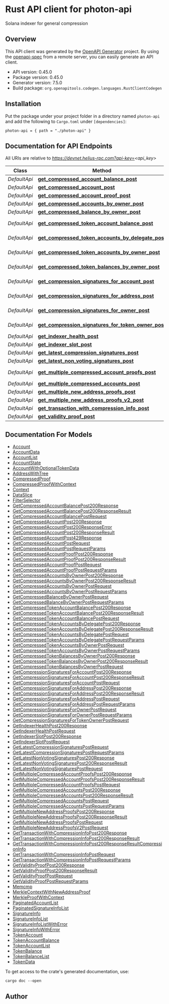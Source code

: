 # Rust API client for photon-api

Solana indexer for general compression


## Overview

This API client was generated by the [OpenAPI Generator](https://openapi-generator.tech) project.  By using the [openapi-spec](https://openapis.org) from a remote server, you can easily generate an API client.

- API version: 0.45.0
- Package version: 0.45.0
- Generator version: 7.5.0
- Build package: `org.openapitools.codegen.languages.RustClientCodegen`

## Installation

Put the package under your project folder in a directory named `photon-api` and add the following to `Cargo.toml` under `[dependencies]`:

```
photon-api = { path = "./photon-api" }
```

## Documentation for API Endpoints

All URIs are relative to *https://devnet.helius-rpc.com?api-key=<api_key>*

Class | Method | HTTP request | Description
------------ | ------------- | ------------- | -------------
*DefaultApi* | [**get_compressed_account_balance_post**](docs/DefaultApi.md#get_compressed_account_balance_post) | **POST** /getCompressedAccountBalance | 
*DefaultApi* | [**get_compressed_account_post**](docs/DefaultApi.md#get_compressed_account_post) | **POST** /getCompressedAccount | 
*DefaultApi* | [**get_compressed_account_proof_post**](docs/DefaultApi.md#get_compressed_account_proof_post) | **POST** /getCompressedAccountProof | 
*DefaultApi* | [**get_compressed_accounts_by_owner_post**](docs/DefaultApi.md#get_compressed_accounts_by_owner_post) | **POST** /getCompressedAccountsByOwner | 
*DefaultApi* | [**get_compressed_balance_by_owner_post**](docs/DefaultApi.md#get_compressed_balance_by_owner_post) | **POST** /getCompressedBalanceByOwner | 
*DefaultApi* | [**get_compressed_token_account_balance_post**](docs/DefaultApi.md#get_compressed_token_account_balance_post) | **POST** /getCompressedTokenAccountBalance | 
*DefaultApi* | [**get_compressed_token_accounts_by_delegate_post**](docs/DefaultApi.md#get_compressed_token_accounts_by_delegate_post) | **POST** /getCompressedTokenAccountsByDelegate | 
*DefaultApi* | [**get_compressed_token_accounts_by_owner_post**](docs/DefaultApi.md#get_compressed_token_accounts_by_owner_post) | **POST** /getCompressedTokenAccountsByOwner | 
*DefaultApi* | [**get_compressed_token_balances_by_owner_post**](docs/DefaultApi.md#get_compressed_token_balances_by_owner_post) | **POST** /getCompressedTokenBalancesByOwner | 
*DefaultApi* | [**get_compression_signatures_for_account_post**](docs/DefaultApi.md#get_compression_signatures_for_account_post) | **POST** /getCompressionSignaturesForAccount | 
*DefaultApi* | [**get_compression_signatures_for_address_post**](docs/DefaultApi.md#get_compression_signatures_for_address_post) | **POST** /getCompressionSignaturesForAddress | 
*DefaultApi* | [**get_compression_signatures_for_owner_post**](docs/DefaultApi.md#get_compression_signatures_for_owner_post) | **POST** /getCompressionSignaturesForOwner | 
*DefaultApi* | [**get_compression_signatures_for_token_owner_post**](docs/DefaultApi.md#get_compression_signatures_for_token_owner_post) | **POST** /getCompressionSignaturesForTokenOwner | 
*DefaultApi* | [**get_indexer_health_post**](docs/DefaultApi.md#get_indexer_health_post) | **POST** /getIndexerHealth | 
*DefaultApi* | [**get_indexer_slot_post**](docs/DefaultApi.md#get_indexer_slot_post) | **POST** /getIndexerSlot | 
*DefaultApi* | [**get_latest_compression_signatures_post**](docs/DefaultApi.md#get_latest_compression_signatures_post) | **POST** /getLatestCompressionSignatures | 
*DefaultApi* | [**get_latest_non_voting_signatures_post**](docs/DefaultApi.md#get_latest_non_voting_signatures_post) | **POST** /getLatestNonVotingSignatures | 
*DefaultApi* | [**get_multiple_compressed_account_proofs_post**](docs/DefaultApi.md#get_multiple_compressed_account_proofs_post) | **POST** /getMultipleCompressedAccountProofs | 
*DefaultApi* | [**get_multiple_compressed_accounts_post**](docs/DefaultApi.md#get_multiple_compressed_accounts_post) | **POST** /getMultipleCompressedAccounts | 
*DefaultApi* | [**get_multiple_new_address_proofs_post**](docs/DefaultApi.md#get_multiple_new_address_proofs_post) | **POST** /getMultipleNewAddressProofs | 
*DefaultApi* | [**get_multiple_new_address_proofs_v2_post**](docs/DefaultApi.md#get_multiple_new_address_proofs_v2_post) | **POST** /getMultipleNewAddressProofsV2 | 
*DefaultApi* | [**get_transaction_with_compression_info_post**](docs/DefaultApi.md#get_transaction_with_compression_info_post) | **POST** /getTransactionWithCompressionInfo | 
*DefaultApi* | [**get_validity_proof_post**](docs/DefaultApi.md#get_validity_proof_post) | **POST** /getValidityProof | 


## Documentation For Models

 - [Account](docs/Account.md)
 - [AccountData](docs/AccountData.md)
 - [AccountList](docs/AccountList.md)
 - [AccountState](docs/AccountState.md)
 - [AccountWithOptionalTokenData](docs/AccountWithOptionalTokenData.md)
 - [AddressWithTree](docs/AddressWithTree.md)
 - [CompressedProof](docs/CompressedProof.md)
 - [CompressedProofWithContext](docs/CompressedProofWithContext.md)
 - [Context](docs/Context.md)
 - [DataSlice](docs/DataSlice.md)
 - [FilterSelector](docs/FilterSelector.md)
 - [GetCompressedAccountBalancePost200Response](docs/GetCompressedAccountBalancePost200Response.md)
 - [GetCompressedAccountBalancePost200ResponseResult](docs/GetCompressedAccountBalancePost200ResponseResult.md)
 - [GetCompressedAccountBalancePostRequest](docs/GetCompressedAccountBalancePostRequest.md)
 - [GetCompressedAccountPost200Response](docs/GetCompressedAccountPost200Response.md)
 - [GetCompressedAccountPost200ResponseError](docs/GetCompressedAccountPost200ResponseError.md)
 - [GetCompressedAccountPost200ResponseResult](docs/GetCompressedAccountPost200ResponseResult.md)
 - [GetCompressedAccountPost429Response](docs/GetCompressedAccountPost429Response.md)
 - [GetCompressedAccountPostRequest](docs/GetCompressedAccountPostRequest.md)
 - [GetCompressedAccountPostRequestParams](docs/GetCompressedAccountPostRequestParams.md)
 - [GetCompressedAccountProofPost200Response](docs/GetCompressedAccountProofPost200Response.md)
 - [GetCompressedAccountProofPost200ResponseResult](docs/GetCompressedAccountProofPost200ResponseResult.md)
 - [GetCompressedAccountProofPostRequest](docs/GetCompressedAccountProofPostRequest.md)
 - [GetCompressedAccountProofPostRequestParams](docs/GetCompressedAccountProofPostRequestParams.md)
 - [GetCompressedAccountsByOwnerPost200Response](docs/GetCompressedAccountsByOwnerPost200Response.md)
 - [GetCompressedAccountsByOwnerPost200ResponseResult](docs/GetCompressedAccountsByOwnerPost200ResponseResult.md)
 - [GetCompressedAccountsByOwnerPostRequest](docs/GetCompressedAccountsByOwnerPostRequest.md)
 - [GetCompressedAccountsByOwnerPostRequestParams](docs/GetCompressedAccountsByOwnerPostRequestParams.md)
 - [GetCompressedBalanceByOwnerPostRequest](docs/GetCompressedBalanceByOwnerPostRequest.md)
 - [GetCompressedBalanceByOwnerPostRequestParams](docs/GetCompressedBalanceByOwnerPostRequestParams.md)
 - [GetCompressedTokenAccountBalancePost200Response](docs/GetCompressedTokenAccountBalancePost200Response.md)
 - [GetCompressedTokenAccountBalancePost200ResponseResult](docs/GetCompressedTokenAccountBalancePost200ResponseResult.md)
 - [GetCompressedTokenAccountBalancePostRequest](docs/GetCompressedTokenAccountBalancePostRequest.md)
 - [GetCompressedTokenAccountsByDelegatePost200Response](docs/GetCompressedTokenAccountsByDelegatePost200Response.md)
 - [GetCompressedTokenAccountsByDelegatePost200ResponseResult](docs/GetCompressedTokenAccountsByDelegatePost200ResponseResult.md)
 - [GetCompressedTokenAccountsByDelegatePostRequest](docs/GetCompressedTokenAccountsByDelegatePostRequest.md)
 - [GetCompressedTokenAccountsByDelegatePostRequestParams](docs/GetCompressedTokenAccountsByDelegatePostRequestParams.md)
 - [GetCompressedTokenAccountsByOwnerPostRequest](docs/GetCompressedTokenAccountsByOwnerPostRequest.md)
 - [GetCompressedTokenAccountsByOwnerPostRequestParams](docs/GetCompressedTokenAccountsByOwnerPostRequestParams.md)
 - [GetCompressedTokenBalancesByOwnerPost200Response](docs/GetCompressedTokenBalancesByOwnerPost200Response.md)
 - [GetCompressedTokenBalancesByOwnerPost200ResponseResult](docs/GetCompressedTokenBalancesByOwnerPost200ResponseResult.md)
 - [GetCompressedTokenBalancesByOwnerPostRequest](docs/GetCompressedTokenBalancesByOwnerPostRequest.md)
 - [GetCompressionSignaturesForAccountPost200Response](docs/GetCompressionSignaturesForAccountPost200Response.md)
 - [GetCompressionSignaturesForAccountPost200ResponseResult](docs/GetCompressionSignaturesForAccountPost200ResponseResult.md)
 - [GetCompressionSignaturesForAccountPostRequest](docs/GetCompressionSignaturesForAccountPostRequest.md)
 - [GetCompressionSignaturesForAddressPost200Response](docs/GetCompressionSignaturesForAddressPost200Response.md)
 - [GetCompressionSignaturesForAddressPost200ResponseResult](docs/GetCompressionSignaturesForAddressPost200ResponseResult.md)
 - [GetCompressionSignaturesForAddressPostRequest](docs/GetCompressionSignaturesForAddressPostRequest.md)
 - [GetCompressionSignaturesForAddressPostRequestParams](docs/GetCompressionSignaturesForAddressPostRequestParams.md)
 - [GetCompressionSignaturesForOwnerPostRequest](docs/GetCompressionSignaturesForOwnerPostRequest.md)
 - [GetCompressionSignaturesForOwnerPostRequestParams](docs/GetCompressionSignaturesForOwnerPostRequestParams.md)
 - [GetCompressionSignaturesForTokenOwnerPostRequest](docs/GetCompressionSignaturesForTokenOwnerPostRequest.md)
 - [GetIndexerHealthPost200Response](docs/GetIndexerHealthPost200Response.md)
 - [GetIndexerHealthPostRequest](docs/GetIndexerHealthPostRequest.md)
 - [GetIndexerSlotPost200Response](docs/GetIndexerSlotPost200Response.md)
 - [GetIndexerSlotPostRequest](docs/GetIndexerSlotPostRequest.md)
 - [GetLatestCompressionSignaturesPostRequest](docs/GetLatestCompressionSignaturesPostRequest.md)
 - [GetLatestCompressionSignaturesPostRequestParams](docs/GetLatestCompressionSignaturesPostRequestParams.md)
 - [GetLatestNonVotingSignaturesPost200Response](docs/GetLatestNonVotingSignaturesPost200Response.md)
 - [GetLatestNonVotingSignaturesPost200ResponseResult](docs/GetLatestNonVotingSignaturesPost200ResponseResult.md)
 - [GetLatestNonVotingSignaturesPostRequest](docs/GetLatestNonVotingSignaturesPostRequest.md)
 - [GetMultipleCompressedAccountProofsPost200Response](docs/GetMultipleCompressedAccountProofsPost200Response.md)
 - [GetMultipleCompressedAccountProofsPost200ResponseResult](docs/GetMultipleCompressedAccountProofsPost200ResponseResult.md)
 - [GetMultipleCompressedAccountProofsPostRequest](docs/GetMultipleCompressedAccountProofsPostRequest.md)
 - [GetMultipleCompressedAccountsPost200Response](docs/GetMultipleCompressedAccountsPost200Response.md)
 - [GetMultipleCompressedAccountsPost200ResponseResult](docs/GetMultipleCompressedAccountsPost200ResponseResult.md)
 - [GetMultipleCompressedAccountsPostRequest](docs/GetMultipleCompressedAccountsPostRequest.md)
 - [GetMultipleCompressedAccountsPostRequestParams](docs/GetMultipleCompressedAccountsPostRequestParams.md)
 - [GetMultipleNewAddressProofsPost200Response](docs/GetMultipleNewAddressProofsPost200Response.md)
 - [GetMultipleNewAddressProofsPost200ResponseResult](docs/GetMultipleNewAddressProofsPost200ResponseResult.md)
 - [GetMultipleNewAddressProofsPostRequest](docs/GetMultipleNewAddressProofsPostRequest.md)
 - [GetMultipleNewAddressProofsV2PostRequest](docs/GetMultipleNewAddressProofsV2PostRequest.md)
 - [GetTransactionWithCompressionInfoPost200Response](docs/GetTransactionWithCompressionInfoPost200Response.md)
 - [GetTransactionWithCompressionInfoPost200ResponseResult](docs/GetTransactionWithCompressionInfoPost200ResponseResult.md)
 - [GetTransactionWithCompressionInfoPost200ResponseResultCompressionInfo](docs/GetTransactionWithCompressionInfoPost200ResponseResultCompressionInfo.md)
 - [GetTransactionWithCompressionInfoPostRequest](docs/GetTransactionWithCompressionInfoPostRequest.md)
 - [GetTransactionWithCompressionInfoPostRequestParams](docs/GetTransactionWithCompressionInfoPostRequestParams.md)
 - [GetValidityProofPost200Response](docs/GetValidityProofPost200Response.md)
 - [GetValidityProofPost200ResponseResult](docs/GetValidityProofPost200ResponseResult.md)
 - [GetValidityProofPostRequest](docs/GetValidityProofPostRequest.md)
 - [GetValidityProofPostRequestParams](docs/GetValidityProofPostRequestParams.md)
 - [Memcmp](docs/Memcmp.md)
 - [MerkleContextWithNewAddressProof](docs/MerkleContextWithNewAddressProof.md)
 - [MerkleProofWithContext](docs/MerkleProofWithContext.md)
 - [PaginatedAccountList](docs/PaginatedAccountList.md)
 - [PaginatedSignatureInfoList](docs/PaginatedSignatureInfoList.md)
 - [SignatureInfo](docs/SignatureInfo.md)
 - [SignatureInfoList](docs/SignatureInfoList.md)
 - [SignatureInfoListWithError](docs/SignatureInfoListWithError.md)
 - [SignatureInfoWithError](docs/SignatureInfoWithError.md)
 - [TokenAccount](docs/TokenAccount.md)
 - [TokenAccountBalance](docs/TokenAccountBalance.md)
 - [TokenAccountList](docs/TokenAccountList.md)
 - [TokenBalance](docs/TokenBalance.md)
 - [TokenBalanceList](docs/TokenBalanceList.md)
 - [TokenData](docs/TokenData.md)


To get access to the crate's generated documentation, use:

```
cargo doc --open
```

## Author



